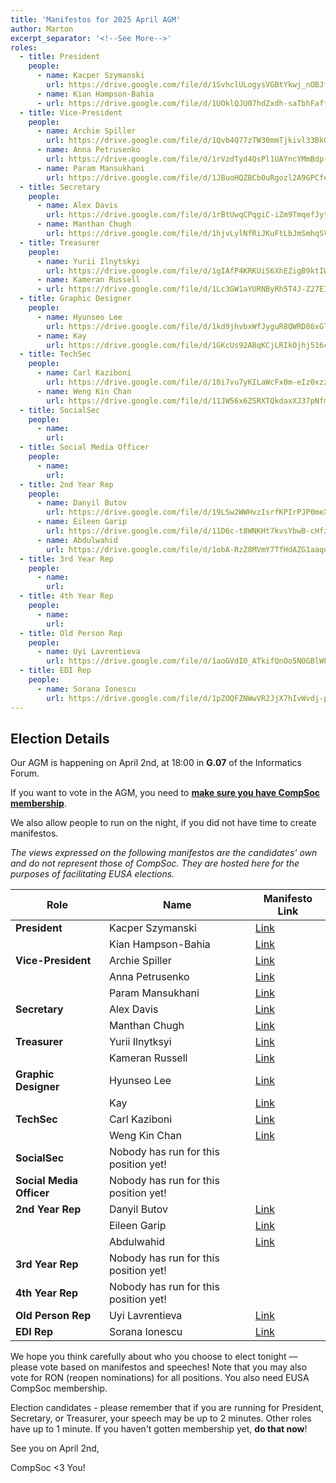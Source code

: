 ```yaml
---
title: 'Manifestos for 2025 April AGM'
author: Marton
excerpt_separator: '<!--See More-->'
roles:
  - title: President
    people:
      - name: Kacper Szymanski
        url: https://drive.google.com/file/d/1SvhclULogysVGBtYkwj_nOBJfKHwWlsP/view?usp=sharing
      - name: Kian Hampson-Bahia
      - url: https://drive.google.com/file/d/1UOklQJU07hdZxdh-saTbhFaff1emDK9i/view?usp=sharing
  - title: Vice-President
    people:
      - name: Archie Spiller
        url: https://drive.google.com/file/d/1Qvb4Q77zTW30mmTjkivl33BkQ5cZJnHK/view?usp=sharing
      - name: Anna Petrusenko
        url: https://drive.google.com/file/d/1rVzdTyd4QsPl1UAYncYMmBdp-q9NbSnJ/view?usp=sharing
      - name: Param Mansukhani
        url: https://drive.google.com/file/d/1JBuoHQZBCb0uRgozl2A9GPCfeayJZFzG/view?usp=sharing
  - title: Secretary
    people:
      - name: Alex Davis
        url: https://drive.google.com/file/d/1rBtUwqCPqgiC-iZm9TmqefJytnHfF4ho/view?usp=sharing
      - name: Manthan Chugh
        url: https://drive.google.com/file/d/1hjvLylNfRiJKuFtLbJmSmhqSVE85ozWG/view?usp=sharing
  - title: Treasurer
    people:
      - name: Yurii Ilnytskyi
        url: https://drive.google.com/file/d/1gIAfP4KRKUiS6XhEZigB9ktIWrZVfi-Y/view?usp=sharing
      - name: Kameran Russell
      - url: https://drive.google.com/file/d/1Lc3GW1aYURNByRh5T4J-Z27EIXGNm30j/view?usp=sharing
  - title: Graphic Designer
    people:
      - name: Hyunseo Lee
        url: https://drive.google.com/file/d/1kd9jhvbxWfJyguR8QWRD86xGT7tQlkMd/view?usp=sharing
      - name: Kay
        url: https://drive.google.com/file/d/1GKcUs92ABqKCjLRIkOjhj516cB_eXk3d/view?usp=sharing
  - title: TechSec
    people:
      - name: Carl Kaziboni
        url: https://drive.google.com/file/d/10i7vu7yKILaWcFx0m-eIz0xzz5NJYkdX/view?usp=sharing
      - name: Weng Kin Chan
        url: https://drive.google.com/file/d/11JW56x6ZSRXTQkdaxXJ37pNfmzWLpZZe/view?usp=sharing
  - title: SocialSec
    people:
      - name:
        url:
  - title: Social Media Officer
    people:
      - name:
        url:
  - title: 2nd Year Rep
    people:
      - name: Danyil Butov
        url: https://drive.google.com/file/d/19LSw2WWHvzIsrfKPIrPJP0meXdxJMFce/view?usp=sharing
      - name: Eileen Garip
        url: https://drive.google.com/file/d/11D6c-t8WNKHt7kvsYbwB-cHfz9aQh9tm/view?usp=sharing
      - name: Abdulwahid
        url: https://drive.google.com/file/d/1obA-RzZ8MVmY7TfHdAZG1aaqogBrGu_o/view?usp=sharing
  - title: 3rd Year Rep
    people:
      - name:
        url:
  - title: 4th Year Rep
    people:
      - name:
        url:
  - title: Old Person Rep
    people:
      - name: Uyi Lavrentieva
        url: https://drive.google.com/file/d/1aoGVdI0_ATkifQnOo5NOGBlWPTjBcH3K/view?usp=sharing
  - title: EDI Rep
    people:
      - name: Sorana Ionescu
        url: https://drive.google.com/file/d/1pZOQFZNWwVR2JjX7hIvWvdj-pGG0ydbd/view?usp=sharing
---
```


## Election Details

Our AGM is happening on April 2nd, at 18:00 in **G.07** of the Informatics Forum.

If you want to vote in the AGM, you need to **[make sure you have CompSoc membership](/join)**.

We also allow people to run on the night, if you did not have time to create manifestos.

_The views expressed on the following manifestos are the candidates' own and do not represent those of CompSoc. They are hosted here for the purposes of facilitating EUSA elections._

| Role                     | Name                                  | Manifesto Link                                                                             |
| ------------------------ | ------------------------------------- | ------------------------------------------------------------------------------------------ |
| **President**            | Kacper Szymanski                      | [Link](https://drive.google.com/file/d/1SvhclULogysVGBtYkwj_nOBJfKHwWlsP/view?usp=sharing) |
|                          | Kian Hampson-Bahia                    | [Link](https://drive.google.com/file/d/1UOklQJU07hdZxdh-saTbhFaff1emDK9i/view?usp=sharing) |
| **Vice-President**       | Archie Spiller                        | [Link](https://drive.google.com/file/d/1Qvb4Q77zTW30mmTjkivl33BkQ5cZJnHK/view?usp=sharing) |
|                          | Anna Petrusenko                       | [Link](https://drive.google.com/file/d/1rVzdTyd4QsPl1UAYncYMmBdp-q9NbSnJ/view?usp=sharing) |
|                          | Param Mansukhani                      | [Link](https://drive.google.com/file/d/1JBuoHQZBCb0uRgozl2A9GPCfeayJZFzG/view?usp=sharing) |
| **Secretary**            | Alex Davis                            | [Link](https://drive.google.com/file/d/1rBtUwqCPqgiC-iZm9TmqefJytnHfF4ho/view?usp=sharing) |
|                          | Manthan Chugh                         | [Link](https://drive.google.com/file/d/1hjvLylNfRiJKuFtLbJmSmhqSVE85ozWG/view?usp=sharing) |
| **Treasurer**            | Yurii Ilnytksyi                       | [Link](https://drive.google.com/file/d/1gIAfP4KRKUiS6XhEZigB9ktIWrZVfi-Y/view?usp=sharing) |
|                          | Kameran Russell                       | [Link](https://drive.google.com/file/d/1Lc3GW1aYURNByRh5T4J-Z27EIXGNm30j/view?usp=sharing) |
| **Graphic Designer**     | Hyunseo Lee                           | [Link](https://drive.google.com/file/d/1kd9jhvbxWfJyguR8QWRD86xGT7tQlkMd/view?usp=sharing) |
|                          | Kay                                   | [Link](https://drive.google.com/file/d/1GKcUs92ABqKCjLRIkOjhj516cB_eXk3d/view?usp=sharing) |
| **TechSec**              | Carl Kaziboni                         | [Link](https://drive.google.com/file/d/10i7vu7yKILaWcFx0m-eIz0xzz5NJYkdX/view?usp=sharing) |
|                          | Weng Kin Chan                         | [Link](https://drive.google.com/file/d/11JW56x6ZSRXTQkdaxXJ37pNfmzWLpZZe/view?usp=sharing) |
| **SocialSec**            | Nobody has run for this position yet! |                                                                                            |
| **Social Media Officer** | Nobody has run for this position yet! |                                                                                            |
| **2nd Year Rep**         | Danyil Butov                          | [Link](https://drive.google.com/file/d/19LSw2WWHvzIsrfKPIrPJP0meXdxJMFce/view?usp=sharing) |
|                          | Eileen Garip                          | [Link](https://drive.google.com/file/d/11D6c-t8WNKHt7kvsYbwB-cHfz9aQh9tm/view?usp=sharing) |
|                          | Abdulwahid                            | [Link](https://drive.google.com/file/d/1obA-RzZ8MVmY7TfHdAZG1aaqogBrGu_o/view?usp=sharing) |
| **3rd Year Rep**         | Nobody has run for this position yet! |                                                                                            |
| **4th Year Rep**         | Nobody has run for this position yet! |                                                                                            |
| **Old Person Rep**       | Uyi Lavrentieva                       | [Link](https://drive.google.com/file/d/1aoGVdI0_ATkifQnOo5NOGBlWPTjBcH3K/view?usp=sharing) |
| **EDI Rep**              | Sorana Ionescu                        | [Link](https://drive.google.com/file/d/1pZOQFZNWwVR2JjX7hIvWvdj-pGG0ydbd/view?usp=sharing) |

We hope you think carefully about who you choose to elect tonight — please vote based on manifestos and speeches! Note that you may also vote for RON (reopen nominations) for all positions. You also need EUSA CompSoc membership.

Election candidates - please remember that if you are running for President, Secretary, or Treasurer, your speech may be up to 2 minutes. Other roles have up to 1 minute. If you haven't gotten membership yet, **do that now**!

See you on April 2nd,

CompSoc <3 You!
